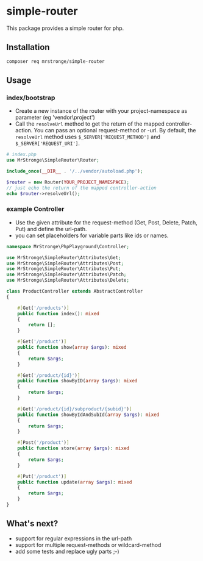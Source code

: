 # simple-router
This package provides a simple router for php.

## Installation

```bash
composer req mrstronge/simple-router
``` 

## Usage
### index/bootstrap

* Create a new instance of the router with your project-namespace as parameter (eg 'vendor\project')
* Call the `resolveUrl` method to get the return of the mapped controller-action.
  You can pass an optional request-method or -url. By default, the `resolveUrl` method uses `$_SERVER['REQUEST_METHOD']` and `$_SERVER['REQUEST_URI']`.

```php
# index.php
use MrStronge\SimpleRouter\Router;

include_once(__DIR__ . '/../vendor/autoload.php');

$router = new Router(YOUR_PROJECT_NAMESPACE);
// just echo the return of the mapped controller-action
echo $router->resolveUrl();
```

### example Controller
* Use the given attribute for the request-method (Get, Post, Delete, Patch, Put) and define the url-path.
* you can set placeholders for variable parts like ids or names.

```php
namespace MrStronge\PhpPlayground\Controller;

use MrStronge\SimpleRouter\Attributes\Get;
use MrStronge\SimpleRouter\Attributes\Post;
use MrStronge\SimpleRouter\Attributes\Put;
use MrStronge\SimpleRouter\Attributes\Patch;
use MrStronge\SimpleRouter\Attributes\Delete;

class ProductController extends AbstractController
{

    #[Get('/products')]
    public function index(): mixed
    {
        return [];
    }

    #[Get('/product')]
    public function show(array $args): mixed
    {
        return $args;
    }

    #[Get('/product/{id}')]
    public function showByID(array $args): mixed
    {
        return $args;
    }

    #[Get('/product/{id}/subproduct/{subid}')]
    public function showByIdAndSubId(array $args): mixed
    {
        return $args;
    }

    #[Post('/product')]
    public function store(array $args): mixed
    {
        return $args;
    }

    #[Put('/product')]
    public function update(array $args): mixed
    {
        return $args;
    }
}
```

## What's next?
* support for regular expressions in the url-path
* support for multiple request-methods or wildcard-method
* add some tests and replace ugly parts ;-)


